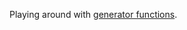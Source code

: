 Playing around with [generator functions][generatorMdn].

[generatorMdn]:
	https://developer.mozilla.org/en-US/docs/Web/JavaScript/Reference/Statements/function*
